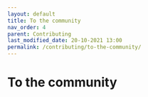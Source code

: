 ```yaml
---
layout: default
title: To the community
nav_order: 4
parent: Contributing
last_modified_date: 20-10-2021 13:00
permalink: /contributing/to-the-community/
---
```


# To the community
